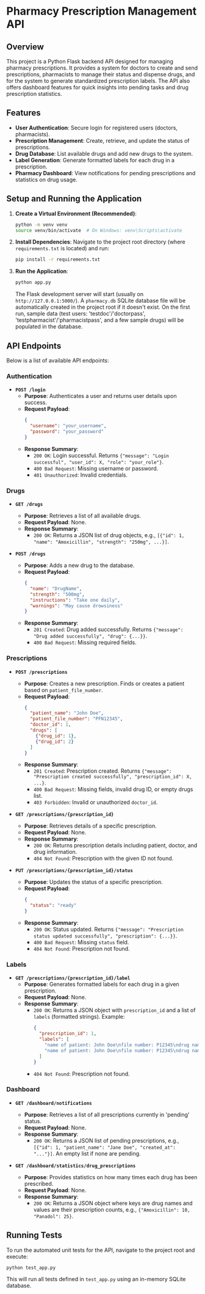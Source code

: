 # Pharmacy Prescription Management API

## Overview

This project is a Python Flask backend API designed for managing pharmacy prescriptions. It provides a system for doctors to create and send prescriptions, pharmacists to manage their status and dispense drugs, and for the system to generate standardized prescription labels. The API also offers dashboard features for quick insights into pending tasks and drug prescription statistics.

## Features

*   **User Authentication**: Secure login for registered users (doctors, pharmacists).
*   **Prescription Management**: Create, retrieve, and update the status of prescriptions.
*   **Drug Database**: List available drugs and add new drugs to the system.
*   **Label Generation**: Generate formatted labels for each drug in a prescription.
*   **Pharmacy Dashboard**: View notifications for pending prescriptions and statistics on drug usage.

## Setup and Running the Application

1.  **Create a Virtual Environment (Recommended)**:
    ```bash
    python -m venv venv
    source venv/bin/activate  # On Windows: venv\Scripts\activate
    ```

2.  **Install Dependencies**:
    Navigate to the project root directory (where `requirements.txt` is located) and run:
    ```bash
    pip install -r requirements.txt
    ```

3.  **Run the Application**:
    ```bash
    python app.py
    ```
    The Flask development server will start (usually on `http://127.0.0.1:5000/`).
    A `pharmacy.db` SQLite database file will be automatically created in the project root if it doesn't exist.
    On the first run, sample data (test users: 'testdoc'/'doctorpass', 'testpharmacist'/'pharmacistpass', and a few sample drugs) will be populated in the database.

## API Endpoints

Below is a list of available API endpoints:

### Authentication

*   **`POST /login`**
    *   **Purpose**: Authenticates a user and returns user details upon success.
    *   **Request Payload**:
        ```json
        {
          "username": "your_username",
          "password": "your_password"
        }
        ```
    *   **Response Summary**:
        *   `200 OK`: Login successful. Returns `{"message": "Login successful", "user_id": X, "role": "your_role"}`.
        *   `400 Bad Request`: Missing username or password.
        *   `401 Unauthorized`: Invalid credentials.

### Drugs

*   **`GET /drugs`**
    *   **Purpose**: Retrieves a list of all available drugs.
    *   **Request Payload**: None.
    *   **Response Summary**:
        *   `200 OK`: Returns a JSON list of drug objects, e.g., `[{"id": 1, "name": "Amoxicillin", "strength": "250mg", ...}]`.

*   **`POST /drugs`**
    *   **Purpose**: Adds a new drug to the database.
    *   **Request Payload**:
        ```json
        {
          "name": "DrugName",
          "strength": "500mg",
          "instructions": "Take one daily",
          "warnings": "May cause drowsiness"
        }
        ```
    *   **Response Summary**:
        *   `201 Created`: Drug added successfully. Returns `{"message": "Drug added successfully", "drug": {...}}`.
        *   `400 Bad Request`: Missing required fields.

### Prescriptions

*   **`POST /prescriptions`**
    *   **Purpose**: Creates a new prescription. Finds or creates a patient based on `patient_file_number`.
    *   **Request Payload**:
        ```json
        {
          "patient_name": "John Doe",
          "patient_file_number": "PFN12345",
          "doctor_id": 1,
          "drugs": [
            {"drug_id": 1},
            {"drug_id": 2}
          ]
        }
        ```
    *   **Response Summary**:
        *   `201 Created`: Prescription created. Returns `{"message": "Prescription created successfully", "prescription_id": X, ...}`.
        *   `400 Bad Request`: Missing fields, invalid drug ID, or empty drugs list.
        *   `403 Forbidden`: Invalid or unauthorized `doctor_id`.

*   **`GET /prescriptions/{prescription_id}`**
    *   **Purpose**: Retrieves details of a specific prescription.
    *   **Request Payload**: None.
    *   **Response Summary**:
        *   `200 OK`: Returns prescription details including patient, doctor, and drug information.
        *   `404 Not Found`: Prescription with the given ID not found.

*   **`PUT /prescriptions/{prescription_id}/status`**
    *   **Purpose**: Updates the status of a specific prescription.
    *   **Request Payload**:
        ```json
        {
          "status": "ready"
        }
        ```
    *   **Response Summary**:
        *   `200 OK`: Status updated. Returns `{"message": "Prescription status updated successfully", "prescription": {...}}`.
        *   `400 Bad Request`: Missing `status` field.
        *   `404 Not Found`: Prescription not found.

### Labels

*   **`GET /prescriptions/{prescription_id}/label`**
    *   **Purpose**: Generates formatted labels for each drug in a given prescription.
    *   **Request Payload**: None.
    *   **Response Summary**:
        *   `200 OK`: Returns a JSON object with `prescription_id` and a list of `labels` (formatted strings). Example:
            ```json
            {
              "prescription_id": 1,
              "labels": [
                "name of patient: John Doe\nfile number: P12345\ndrug name: Amoxicillin...",
                "name of patient: John Doe\nfile number: P12345\ndrug name: Ibuprofen..."
              ]
            }
            ```
        *   `404 Not Found`: Prescription not found.

### Dashboard

*   **`GET /dashboard/notifications`**
    *   **Purpose**: Retrieves a list of all prescriptions currently in 'pending' status.
    *   **Request Payload**: None.
    *   **Response Summary**:
        *   `200 OK`: Returns a JSON list of pending prescriptions, e.g., `[{"id": 1, "patient_name": "Jane Doe", "created_at": "..."}]`. An empty list if none are pending.

*   **`GET /dashboard/statistics/drug_prescriptions`**
    *   **Purpose**: Provides statistics on how many times each drug has been prescribed.
    *   **Request Payload**: None.
    *   **Response Summary**:
        *   `200 OK`: Returns a JSON object where keys are drug names and values are their prescription counts, e.g., `{"Amoxicillin": 10, "Panadol": 25}`.

## Running Tests

To run the automated unit tests for the API, navigate to the project root and execute:

```bash
python test_app.py
```

This will run all tests defined in `test_app.py` using an in-memory SQLite database.
